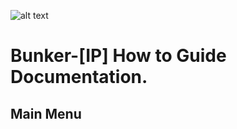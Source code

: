 ![alt text](https://dnsbl.evilnet.org/assets/img/bunker-ip-small-logo.png)

# Bunker-[IP] How to Guide Documentation.

## Main Menu
